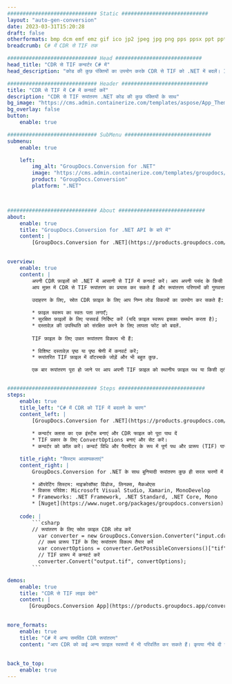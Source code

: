 ```yaml
---
############################# Static ############################
layout: "auto-gen-conversion"
date: 2023-03-31T15:20:28
draft: false
otherformats: bmp dcm emf emz gif ico jp2 jpeg jpg png pps ppsx ppt pptx psb psd svg svgz tga tif tiff webp wmf wmz
breadcrumb: C# में CDR से TIF तक

############################# Head ############################
head_title: "CDR से TIF कन्वर्टर C# में"
head_description: "कोड की कुछ पंक्तियों का उपयोग करके CDR से TIF को .NET में बदलें। 160 से अधिक फ़ाइल स्वरूपों को कनवर्ट करने के लिए GroupDocs दस्तावेज़ रूपांतरण API का उपयोग करें।"

############################# Header ############################
title: "CDR से TIF में C# में कनवर्ट करें"
description: "CDR से TIF रूपांतरण .NET कोड की कुछ पंक्तियों के साथ"
bg_image: "https://cms.admin.containerize.com/templates/aspose/App_Themes/V3/images/bg/header1.png"
bg_overlay: false
button:
    enable: true

############################# SubMenu ############################
submenu:
    enable: true

    left:
        img_alt: "GroupDocs.Conversion for .NET"
        image: "https://cms.admin.containerize.com/templates/groupdocs/images/product-logos/90x90-noborder/groupdocs-conversion-net.png"
        product: "GroupDocs.Conversion"
        platform: ".NET"



############################# About ############################
about:
    enable: true
    title: "GroupDocs.Conversion for .NET API के बारे में"
    content: |
        [GroupDocs.Conversion for .NET](https://products.groupdocs.com/conversion/net/) का उपयोग Microsoft Word, Excel, PowerPoint, PDF, Visio और अन्य प्रारूपों को परिवर्तित करने के लिए किया जा सकता है। GroupDocs.Conversion एक स्टैंडअलोन एपीआई है जो बैक-एंड और आंतरिक सिस्टम के लिए उपयुक्त है जहां उच्च प्रदर्शन की आवश्यकता होती है। यह माइक्रोसॉफ्ट या ओपन ऑफिस जैसे किसी सॉफ्टवेयर पर निर्भर नहीं करता है।
    

overview:
    enable: true
    content: |
        अपनी CDR फ़ाइलों को .NET में आसानी से TIF में कनवर्ट करें। आप अपनी पसंद के किसी भी प्लेटफॉर्म जैसे - विंडोज, लिनक्स, मैकओएस में केवल कुछ C# कोड लाइनों का उपयोग कर सकते हैं।
        आप मुफ़्त में CDR से TIF रूपांतरण का प्रयास कर सकते हैं और रूपांतरण परिणामों की गुणवत्ता का मूल्यांकन कर सकते हैं। सरल फ़ाइल रूपांतरण परिदृश्यों के साथ आप स्रोत CDR फ़ाइल लोड करने और आउटपुट TIF परिणाम सहेजने के लिए और अधिक उन्नत विकल्प आज़मा सकते हैं। 
        
        उदाहरण के लिए, स्रोत CDR फ़ाइल के लिए आप निम्न लोड विकल्पों का उपयोग कर सकते हैं:

        * फ़ाइल स्वरूप का स्वतः पता लगाएँ;
        * सुरक्षित फ़ाइलों के लिए पासवर्ड निर्दिष्ट करें (यदि फ़ाइल स्वरूप इसका समर्थन करता है);
        * दस्तावेज़ की उपस्थिति को संरक्षित करने के लिए लापता फोंट को बदलें.
        
        TIF फ़ाइल के लिए उन्नत रूपांतरण विकल्प भी हैं:

        * विशिष्ट दस्तावेज़ पृष्ठ या पृष्ठ श्रेणी में कनवर्ट करें;
        * रूपांतरित TIF फ़ाइल में वॉटरमार्क जोड़ें और भी बहुत कुछ.

        एक बार रूपांतरण पूरा हो जाने पर आप अपनी TIF फ़ाइल को स्थानीय फ़ाइल पथ या किसी तृतीय-पक्ष संग्रहण जैसे FTP, Amazon S3, Google ड्राइव, ड्रॉपबॉक्स आदि में सहेज सकते हैं। कृपया ध्यान दें - CDR को {{ में बदलने के लिए TO}} किसी अतिरिक्त सॉफ़्टवेयर को स्थापित करने की कोई आवश्यकता नहीं है - जैसे MS Office, Open Office, Adobe Acrobat Reader आदि।


############################# Steps ############################
steps:
    enable: true
    title_left: "C# में CDR को TIF में बदलने के चरण"
    content_left: |
        [GroupDocs.Conversion for .NET](https://products.groupdocs.com/conversion/net/) डेवलपर्स के लिए कोड की कुछ पंक्तियों के साथ CDR फ़ाइल को TIF में बदलना आसान बनाता है।
        
        * कन्वर्टर क्लास का एक इंस्टेंस बनाएं और CDR फाइल को पूरा पाथ दें
        * TIF प्रकार के लिए ConvertOptions बनाएं और सेट करें।
        * कन्वर्टर को कॉल करें। कन्वर्ट विधि और पैरामीटर के रूप में पूर्ण पथ और प्रारूप (TIF) पास करें

    title_right: "सिस्टम आवश्यकताएं"
    content_right: |
        GroupDocs.Conversion for .NET के साथ बुनियादी रूपांतरण कुछ ही सरल चरणों में किया जा सकता है। हमारे एपीआई सभी प्रमुख प्लेटफॉर्म और ऑपरेटिंग सिस्टम पर समर्थित हैं। नीचे दिए गए कोड को निष्पादित करने से पहले, सुनिश्चित करें कि आपके सिस्टम पर निम्नलिखित पूर्वापेक्षाएँ स्थापित हैं।

        * ऑपरेटिंग सिस्टम: माइक्रोसॉफ्ट विंडोज, लिनक्स, मैकओएस
        * विकास परिवेश: Microsoft Visual Studio, Xamarin, MonoDevelop
        * Frameworks: .NET Framework, .NET Standard, .NET Core, Mono
        * [Nuget](https://www.nuget.org/packages/groupdocs.conversion) से नवीनतम GroupDocs.Conversion for .NET प्राप्त करें
         
    code: |
        ```csharp    
        // रूपांतरण के लिए स्रोत फ़ाइल CDR लोड करें
          var converter = new GroupDocs.Conversion.Converter("input.cdr");
          // लक्ष्य प्रारूप TIF के लिए रूपांतरण विकल्प तैयार करें
          var convertOptions = converter.GetPossibleConversions()["tif"].ConvertOptions;
          // TIF प्रारूप में कनवर्ट करें
          converter.Convert("output.tif", convertOptions);
        ```

demos:
    enable: true
    title: "CDR से TIF लाइव डेमो"
    content: |
       [GroupDocs.Conversion App](https://products.groupdocs.app/conversion/family) वेबसाइट पर जाकर CDR को अभी TIF में बदलें। ऑनलाइन डेमो के निम्नलिखित फायदे हैं
          

more_formats:
    enable: true
    title: "C# में अन्य समर्थित CDR रूपांतरण"
    content: "आप CDR को कई अन्य फ़ाइल स्वरूपों में भी परिवर्तित कर सकते हैं। कृपया नीचे दी गई सूची देखें।"
       
       
back_to_top:
    enable: true
---
```

